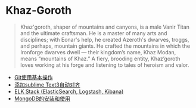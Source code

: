 # Khaz-Goroth

> Khaz'goroth, shaper of mountains and canyons, is a male Vanir Titan and the ultimate craftsman. He is a master of many arts and disciplines; with Eonar's help, he created Azeroth's dwarves, troggs, and perhaps, mountain giants. He crafted the mountains in which the Ironforge dwarves dwell — their kingdom’s name, Khaz Modan, means “mountains of Khaz.” A fiery, brooding entity, Khaz’goroth loves working at his forge and listening to tales of heroism and valor.	
	




- [Git使用基本操作](Git_Tutorial.md)  
- [添加sublime Text3自动对齐](sublime_reindent.md)	
- [ELK Stack (ElasticSearch, Logstash, Kibana)](ELK_Stack.md)
- [MongoDB的安装和使用](MongoDB)




